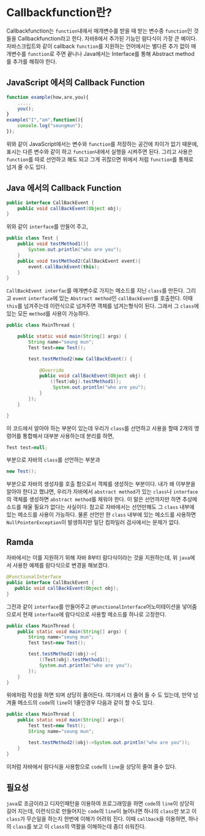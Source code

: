 # Callbackfunction란?

Callbackfunction는 ```function```내에서 매개변수를 받을 때 받는 변수중 ```function```인 것들을 Callbackfunction라고 한다. 자바8에서 추가된 기능인 람다식이 가장 큰 예이다. 자바스크립트와 같이 callback ```function```를 지원하는 언어에서는 별다른 추가 없이 매개변수를 ```function```로 주면 끝나나 Java에서는 Interface를 통해 Abstract method를 추가를 해줘야 한다.

## JavaScript 에서의 Callback Function

```javascript
function example(how,are,you){
    .....
    you();
}
example("I","am",function(){
    console.log("seungmun");
});
```
위와 같이 JavaScript에서는 변수와 ```function```를 저장하는 공간에 차이가 없기 때문에, 표시는 다른 변수와 같이 하고 ```function```내에서 실행을 시켜주면 된다. 그리고 사용은 ```function```를 따로 선언하고 해도 되고 그게 귀찮으면 위에서 처럼 ```function```를 통채로 넘겨 줄 수도 있다.

## Java 에서의 Callback Function
```java
public interface CallBackEvent {
	public void callBackEvent(Object obj); 
}
```
위와 같이 ```interface```를 만들어 주고,
```java
public class Test {
    public void testMethod1(){
        System.out.println("who are you");
    }
    public void testMethod2(CallBackEvent event){
        event.callBackEvent(this);
    }
}
```
```CallBackEvent interfac```를 매개변수로 가지는 메소드를 지닌 ```class```를 만든다. 그리고 ```event``` ```interface```에 있는 
```Abstract method```인 ```callBackEvent```를 호출한다. 이때 ```this```를 넘겨주는데 이런식으로 넘겨주면 객체를 넘겨는형식이 된다. 그래서 그 ```class```에 있는 모든 ```method```를 사용이 가능하다.
```java
public class MainThread {

	public static void main(String[] args) {
        String name="seung mun";
		Test test=new Test();

        test.testMethod2(new CallBackEvent() {
			
			@Override
			public void callBackEvent(Object obj) {
				((Test)obj).testMethod1();
                 System.out.println("who are you");
			}
		});
	}

}
```
이 코드에서 알아야  하는 부분이 있는데 우리가 ```class```를 선언하고 사용을 할때 2개의 명령어를 통합해서 대부분 사용하는데 분리를 하면,
```java
Test test=null;
```
 부분으로 자바의 ```class```를 선언하는 부분과
 ```java
 new Test();
 ```
 부분으로 자바의 생성자를 호출 함으로서 객체를 생성하는 부분이다.
 내가 왜 이부분을 알아야 한다고 했냐면, 우리가 자바에서 ```abstract method```가 있는 ```class```나 ```interface```의 객체를 생성하면 ```abstract method```를 채워야 한다. 이 말은 선언까지만 하면 추상메소드를 채울 필요가 없다는 사실이다. 참고로 자바에서는 선언만해도 그 ```class``` 내부에있는 메소드를 사용이 가능하다. 물론 선언만 한 ```class``` 내부에 있는 메소드를 사용하면 ```NullPointerException```이 발생하지만 일단 컴파일러 검사에서는 문제가 없다. 

 ## Ramda

 자바에서는 이를 지원하기 위해 자바 8부터 람다식이라는 것을 지원하는데, 위 ```java```에서 사용한 예제를 람다식으로 변경을 해보겠다.
 ```java
@FunctionalInterface
public interface CallBackEvent {
	public void callBackEvent(Object obj); 
}
```
그전과 같이 ```interface```를 만들어주고 ```@FunctionalInterface```어노미테이션을 넣어줌으로서 현재 ```interface```에 람다식으로 사용할 메소드를 하나로 고정한다.

```java
public class MainThread {
    public static void main(String[] args) {
        String name="seung mun";
        Test test=new Test();

        test.testMethod2((obj)->{
            ((Test)obj).testMethod1();
            System.out.println("who are you");
        });
    }
}
```
위에처럼 작성을 하면 되며 상당히 줄어든다. 여기에서 더 줄어 들 수 도 있는데, 만약 넘겨줄 메소드의 ```code```의 ```line```이 1줄인경우 다음과 같이 할 수도 있다.

```java
public class MainThread {
    public static void main(String[] args){
        Test test=new Test();
        String name="seung mun";

        test.testMethod2((obj)->System.out.println("who are you"));
    }
}
```
이처럼 자바에서 람다식을 사용함으로 ```code```의 ```line```을 상당히 줄여 줄수 있다.

## 필요성

```java```로 조금이라고 디자인패턴을 이용하여 프로그래밍을 하면 ```code```의 ```line```이 상당히 길어 지는데, 이런식으로 만들어지는 ```code```의 ```line```이 늘어나면 하나의 ```class```만 보고 이 ```class```가 무슨일을 하는지 한번에 이해가 어려워 진다. 이때 ```callback```을 이용하면, 하나의 ```class```를 보고 이 ```class```의 역활을 이해하는데 좀더 쉬워진다.